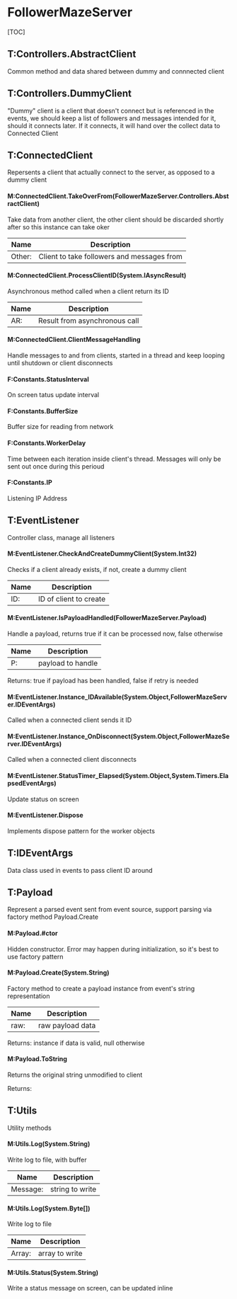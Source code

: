 # FollowerMazeServer #
[TOC]

## T:Controllers.AbstractClient

 Common method and data shared between dummy and connnected client 



## T:Controllers.DummyClient

 "Dummy" client is a client that doesn't connect but is referenced in the events, we should keep a list of followers and messages intended for it, should it connects later. If it connects, it will hand over the collect data to Connected Client 



## T:ConnectedClient

 Repersents a client that actually connect to the server, as opposed to a dummy client 



#### M:ConnectedClient.TakeOverFrom(FollowerMazeServer.Controllers.AbstractClient)

 Take data from another client, the other client should be discarded shortly after so this instance can take oker 

|Name | Description |
|-----|------|
|Other: |Client to take followers and messages from|


#### M:ConnectedClient.ProcessClientID(System.IAsyncResult)

 Asynchronous method called when a client return its ID 

|Name | Description |
|-----|------|
|AR: |Result from asynchronous call|


#### M:ConnectedClient.ClientMessageHandling

 Handle messages to and from clients, started in a thread and keep looping until shutdown or client disconnects 



#### F:Constants.StatusInterval

 On screen tatus update interval 



#### F:Constants.BufferSize

 Buffer size for reading from network 



#### F:Constants.WorkerDelay

 Time between each iteration inside client's thread. Messages will only be sent out once during this perioud 



#### F:Constants.IP

 Listening IP Address 



## T:EventListener

 Controller class, manage all listeners 



#### M:EventListener.CheckAndCreateDummyClient(System.Int32)

 Checks if a client already exists, if not, create a dummy client 

|Name | Description |
|-----|------|
|ID: |ID of client to create|


#### M:EventListener.IsPayloadHandled(FollowerMazeServer.Payload)

 Handle a payload, returns true if it can be processed now, false otherwise 

|Name | Description |
|-----|------|
|P: |payload to handle|
Returns: true if payload has been handled, false if retry is needed



#### M:EventListener.Instance_IDAvailable(System.Object,FollowerMazeServer.IDEventArgs)

 Called when a connected client sends it ID 

#### M:EventListener.Instance_OnDisconnect(System.Object,FollowerMazeServer.IDEventArgs)

 Called when a connected client disconnects 


#### M:EventListener.StatusTimer_Elapsed(System.Object,System.Timers.ElapsedEventArgs)

 Update status on screen 


#### M:EventListener.Dispose

 Implements dispose pattern for the worker objects 



## T:IDEventArgs

 Data class used in events to pass client ID around 



## T:Payload

 Represent a parsed event sent from event source, support parsing via factory method Payload.Create 



#### M:Payload.#ctor

 Hidden constructor. Error may happen during initialization, so it's best to use factory pattern 



#### M:Payload.Create(System.String)

 Factory method to create a payload instance from event's string representation 

|Name | Description |
|-----|------|
|raw: |raw payload data|
Returns: instance if data is valid, null otherwise



#### M:Payload.ToString

 Returns the original string unmodified to client 

Returns: 



## T:Utils

 Utility methods 



#### M:Utils.Log(System.String)

 Write log to file, with buffer 

|Name | Description |
|-----|------|
|Message: |string to write|


#### M:Utils.Log(System.Byte[])

 Write log to file 

|Name | Description |
|-----|------|
|Array: |array to write|


#### M:Utils.Status(System.String)

 Write a status message on screen, can be updated inline 
